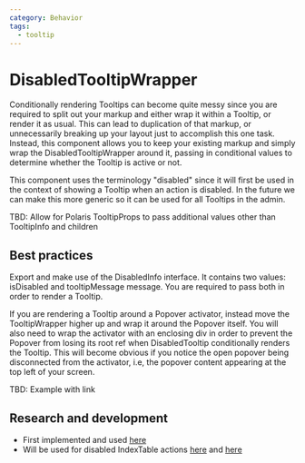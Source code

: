 ```yaml
---
category: Behavior
tags:
  - tooltip
---
```


# DisabledTooltipWrapper

Conditionally rendering Tooltips can become quite messy since you are required to split out your markup and either wrap it within a Tooltip, or render it as
usual. This can lead to duplication of that markup, or unnecessarily breaking up your layout just to accomplish this one task. Instead, this component allows
you to keep your existing markup and simply wrap the DisabledTooltipWrapper around it, passing in conditional values to determine whether the Tooltip is active
or not.

This component uses the terminology "disabled" since it will first be used in the context of showing a Tooltip when an action is disabled. In the future we can
make this more generic so it can be used for all Tooltips in the admin.

TBD: Allow for Polaris TooltipProps to pass additional values other than TooltipInfo and children

## Best practices

Export and make use of the DisabledInfo interface. It contains two values: isDisabled and tooltipMessage message. You are required to pass both in order to
render a Tooltip.

If you are rendering a Tooltip around a Popover activator, instead move the TooltipWrapper higher up and wrap it around the Popover itself. You will also need
to wrap the activator with an enclosing div in order to prevent the Popover from losing its root ref when DisabledTooltip conditionally renders the Tooltip. This
will become obvious if you notice the open popover being disconnected from the activator, i.e, the popover content appearing at the top left of your screen.

TBD: Example with link

## Research and development

- First implemented and used [here](https://github.com/Shopify/web/pull/81020/files#diff-dec66638b9f1b717ef8b68769332c9ca15f7142bef7af617223559461cd3ef88)
- Will be used for disabled IndexTable actions [here](https://github.com/Shopify/web/pull/81531) and [here](https://github.com/Shopify/web/pull/81567)
